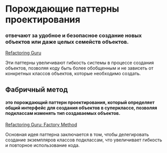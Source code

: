 # Порождающие паттерны проектирования
### отвечают за удобное и безопасное создание новых объектов или даже целых семейств объектов.

[Refactoring Guru](https://refactoring.guru/ru/design-patterns/creational-patterns)

Эти паттерны увеличивают гибкость системы в процессе создания объектов, позволяя коду быть более обобщенным и не зависеть от конкретных классов объектов, которые необходимо создать.

## Фабричный метод

#### это порождающий паттерн проектирования, который определяет общий интерфейс для создания объектов в суперклассе, позволяя подклассам изменять тип создаваемых объектов.

[Refactoring Guru: Factory Method](https://refactoring.guru/ru/design-patterns/factory-method)

Основная идея паттерна заключается в том, чтобы делегировать создание экземпляров классов подклассам, что увеличивает гибкость и повторное использование кода.
